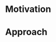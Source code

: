 # Motivation

<!-- Describe the problem or feature request this PR addresses -->

# Approach

<!-- Provide a brief summary of the changes made -->
